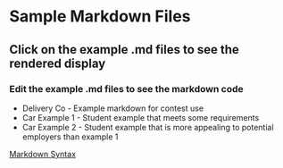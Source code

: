 # Sample Markdown Files

## Click on the example .md files to see the rendered display

### Edit the example .md files to see the markdown code


- Delivery Co - Example markdown for contest use
- Car Example 1 - Student example that meets some requirements
- Car Example 2 - Student example that is more appealing to potential employers than example 1

[Markdown Syntax](https://www.markdownguide.org/cheat-sheet/)
